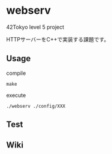 # webserv
42Tokyo level 5 project

HTTPサーバーをC++で実装する課題です。

## Usage

compile
```
make
```

execute
```
./webserv ./config/XXX
```

## Test


## Wiki

